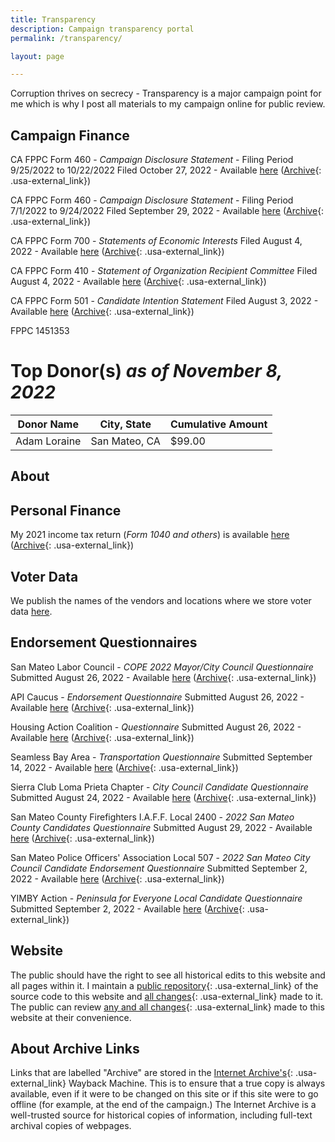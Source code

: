 ```yaml
---
title: Transparency
description: Campaign transparency portal
permalink: /transparency/

layout: page

---
```


Corruption thrives on secrecy - Transparency is a major campaign point for me which is why I post all materials to my campaign online for public review.

## Campaign Finance
CA FPPC Form 460 - _Campaign Disclosure Statement_ - Filing Period 9/25/2022 to 10/22/2022
Filed October 27, 2022 - Available [here](https://files.sergioforsanmateo.com/campaign-finance/Form460-205370162-25Sept22-22Oct2022.pdf) ([Archive](https://web.archive.org/web/20221111073236/https://files.sergioforsanmateo.com/campaign-finance/Form460-205370162-25Sept22-22Oct2022.pdf){: .usa-external_link})

CA FPPC Form 460 - _Campaign Disclosure Statement_ - Filing Period 7/1/2022 to 9/24/2022
Filed September 29, 2022 - Available [here](https://files.sergioforsanmateo.com/campaign-finance/Form460-204902980-1Jul2022-24Sept2022.pdf) ([Archive](https://web.archive.org/web/20221111073246/https://files.sergioforsanmateo.com/campaign-finance/Form460-204902980-1Jul2022-24Sept2022.pdf){: .usa-external_link})

CA FPPC Form 700 - _Statements of Economic Interests_
Filed August 4, 2022 - Available [here](https://files.sergioforsanmateo.com/campaign-finance/Zygmunt-FPPC_Form_700-Aug-04-2022.pdf) ([Archive](https://web.archive.org/web/20220806080746/https://files.sergioforsanmateo.com/campaign-finance/Zygmunt-FPPC_Form_700-Aug-04-2022.pdf){: .usa-external_link})

CA FPPC Form 410 - _Statement of Organization Recipient Committee_
Filed August 4, 2022 - Available [here](https://files.sergioforsanmateo.com/campaign-finance/Zygmunt-FPPC_Form_410-Aug-04-2022.pdf) ([Archive](https://web.archive.org/web/20220806080929/https://files.sergioforsanmateo.com/campaign-finance/Zygmunt-FPPC_Form_410-Aug-04-2022.pdf){: .usa-external_link})

CA FPPC Form 501 - _Candidate Intention Statement_
Filed August 3, 2022 - Available [here](https://files.sergioforsanmateo.com/campaign-finance/Zygmunt-FPPC_Form_501-Aug-03-2022.pdf) ([Archive](https://web.archive.org/web/20220806080929/https://files.sergioforsanmateo.com/campaign-finance/Zygmunt-FPPC_Form_501-Aug-03-2022.pdf){: .usa-external_link})

FPPC 1451353

# Top Donor(s) _as of November 8, 2022_

| Donor Name  | City, State  | Cumulative Amount |
|---|---|---|
| Adam Loraine   | San Mateo, CA | $99.00 |


## About

## Personal Finance
My 2021 income tax return (_Form 1040 and others_) is available  [here](https://files.sergioforsanmateo.com/personal-finance/Zygmunt-Tax_Return_2021-Redacted.pdf) ([Archive](https://web.archive.org/web/20220806080414/https://files.sergioforsanmateo.com/personal-finance/Zygmunt-Tax_Return_2021-Redacted.pdf){: .usa-external_link})

## Voter Data
We publish the names of the vendors and locations where we store voter data [here](/voter-data).

## Endorsement Questionnaires
San Mateo Labor Council - _COPE 2022 Mayor/City Council Questionnaire_
Submitted August 26, 2022 - Available [here](https://files.sergioforsanmateo.com/endorsement-questionnaires/SanMateoLaborCouncil-COPE2022-Questionnaire.pdf) ([Archive](https://web.archive.org/web/20221111072913/https://files.sergioforsanmateo.com/endorsement-questionnaires/SanMateoLaborCouncil-COPE2022-Questionnaire.pdf){: .usa-external_link})

API Caucus - _Endorsement Questionnaire_
Submitted August 26, 2022 - Available [here](https://files.sergioforsanmateo.com/endorsement-questionnaires/APICaucus-Questionnaire.pdf) ([Archive](https://web.archive.org/web/20221111072938/https://files.sergioforsanmateo.com/endorsement-questionnaires/APICaucus-Questionnaire.pdf){: .usa-external_link})

Housing Action Coalition - _Questionnaire_
Submitted August 26, 2022 - Available [here](https://files.sergioforsanmateo.com/endorsement-questionnaires/HousingActionCoalition-Questionnaire.pdf) ([Archive](https://web.archive.org/web/20221111073018/https://files.sergioforsanmateo.com/endorsement-questionnaires/HousingActionCoalition-Questionnaire.pdf){: .usa-external_link})

Seamless Bay Area - _Transportation Questionnaire_
Submitted September 14, 2022 - Available [here](https://files.sergioforsanmateo.com/endorsement-questionnaires/SeamlessBayArea-Transportation-Questionnaire.pdf) ([Archive](https://web.archive.org/web/20221111073033/https://files.sergioforsanmateo.com/endorsement-questionnaires/SeamlessBayArea-Transportation-Questionnaire.pdf){: .usa-external_link})

Sierra Club Loma Prieta Chapter - _City Council Candidate Questionnaire_
Submitted August 24, 2022 - Available [here](https://files.sergioforsanmateo.com/endorsement-questionnaires/SierraClub-SCLP-Questionnaire.pdf) ([Archive](https://web.archive.org/web/20220806080929/https://files.sergioforsanmateo.com/endorsement-questionnaires/SierraClub-SCLP-Questionnaire.pdf){: .usa-external_link})

San Mateo County Firefighters I.A.F.F. Local 2400 - _2022 San Mateo County Candidates Questionnaire_
Submitted August 29, 2022 - Available [here](https://files.sergioforsanmateo.com/endorsement-questionnaires/SMCFirefightersIAFFLocal2400-Questionnaire.pdf) ([Archive](https://web.archive.org/web/20221111073041/https://files.sergioforsanmateo.com/endorsement-questionnaires/SMCFirefightersIAFFLocal2400-Questionnaire.pdf){: .usa-external_link})

San Mateo Police Officers' Association Local 507 - _2022 San Mateo City Council Candidate Endorsement Questionnaire_
Submitted September 2, 2022 - Available [here](https://files.sergioforsanmateo.com/endorsement-questionnaires/SMPolice-POA-Questionnaire.pdf) ([Archive](https://web.archive.org/save/https://files.sergioforsanmateo.com/endorsement-questionnaires/SMPolice-POA-Questionnaire.pdf){: .usa-external_link})

YIMBY Action - _Peninsula for Everyone Local Candidate Questionnaire_
Submitted September 2, 2022 - Available [here](https://files.sergioforsanmateo.com/endorsement-questionnaires/YIMBY-PeninsulaForEveryone-Questionnaire.pdf) ([Archive](https://web.archive.org/web/20221111073226/https://files.sergioforsanmateo.com/endorsement-questionnaires/YIMBY-PeninsulaForEveryone-Questionnaire.pdf){: .usa-external_link})

## Website
The public should have the right to see all historical edits to this website and all pages within it. I maintain a [public repository](https://github.com/sergiozygmunt/sergio-for-city-council){: .usa-external_link} of the source code to this website and [all changes](https://github.com/sergiozygmunt/sergio-for-city-council/commits/main){: .usa-external_link} made to it. The public can review [any and all changes](https://github.com/sergiozygmunt/sergio-for-city-council/commits/main){: .usa-external_link} made to this website at their convenience.

## About Archive Links
Links that are labelled "Archive" are stored in the [Internet Archive's](https://archive.org/about){: .usa-external_link} Wayback Machine. This is to ensure that a true copy is always available, even if it were to be changed on this site or if this site were to go offline (for example, at the end of the campaign.) The Internet Archive is a well-trusted source for historical copies of information, including full-text archival copies of webpages.